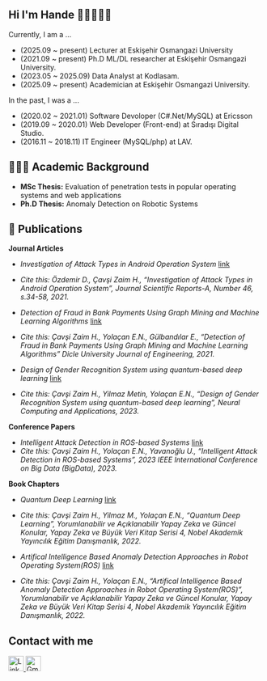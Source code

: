 ## Hi I'm Hande 👋🏻👩🏻‍💻

Currently, I am a ...
- (2025.09 ~ present) Lecturer at Eskişehir Osmangazi University
- (2021.09 ~ present) Ph.D ML/DL researcher at Eskişehir Osmangazi University.
- (2023.05 ~ 2025.09) Data Analyst at Kodlasam.
- (2025.09 ~ present) Academician at Eskişehir Osmangazi University.

In the past, I was a ...

- (2020.02 ~ 2021.01) Software Devoloper (C#.Net/MySQL) at Ericsson
- (2019.09 ~ 2020.01) Web Developer (Front-end) at Sıradışı Digital Studio. 
- (2016.11 ~ 2018.11) IT Engineer (MySQL/php) at LAV.

## 🧑🏻‍🎓 Academic Background
- **MSc Thesis:** Evaluation of penetration tests in popular operating systems and web applications  
- **Ph.D Thesis:** Anomaly Detection on Robotic Systems

## 📄 Publications

**Journal Articles**

- *Investigation of Attack Types in Android Operation System* [link](https://dergipark.org.tr/en/pub/jsr-a/issue/63349/857264)  
- _Cite this: Özdemir D., Çavşi Zaim H., “Investigation of Attack Types in Android Operation System”, Journal Scientific Reports-A, Number 46, s.34-58, 2021._

- *Detection of Fraud in Bank Payments Using Graph Mining and Machine Learning Algorithms* [link](https://dergipark.org.tr/en/pub/dumf/issue/65099/1002110) 
- _Cite this: Çavşi Zaim H., Yolaçan E.N., Gülbandılar E., “Detection of Fraud in Bank Payments Using Graph Mining and Machine Learning Algorithms” Dicle University Journal of Engineering, 2021._

- *Design of Gender Recognition System using quantum-based deep learning* [link](https://link.springer.com/article/10.1007/s00521-023-09213-5)
- _Cite this: Çavşi Zaim H., Yilmaz Metin, Yolaçan E.N., “Design of Gender Recognition System using quantum-based deep learning”, Neural Computing and Applications, 2023._

**Conference Papers**

- *Intelligent Attack Detection in ROS-based Systems*  [link](https://ieeexplore.ieee.org/abstract/document/10386583)
- _Cite this: Çavşi Zaim H., Yolaçan E.N., Yavanoğlu U., “Intelligent Attack Detection in ROS-based Systems”, 2023 IEEE International Conference on Big Data (BigData), 2023._


**Book Chapters**

- *Quantum Deep Learning* [link](https://drive.google.com/file/d/1M9Me9yu4bleYUVq0hr1iK7tU2Ghsd69O/view)
- _Cite this: Çavşi Zaim H., Yilmaz M., Yolaçan E.N., “Quantum Deep Learning”, Yorumlanabilir ve Açıklanabilir Yapay Zeka ve Güncel Konular, Yapay Zeka ve Büyük Veri Kitap Serisi 4, Nobel Akademik Yayıncılık Eğitim Danışmanlık, 2022._

- *Artifical Intelligence Based Anomaly Detection Approaches in Robot Operating System(ROS)* [link](https://drive.google.com/file/d/1M9Me9yu4bleYUVq0hr1iK7tU2Ghsd69O/view)
- _Cite this: Çavşi Zaim H., Yolaçan E.N., “Artifical Intelligence Based Anomaly Detection Approaches in Robot Operating System(ROS)”, Yorumlanabilir ve Açıklanabilir Yapay Zeka ve Güncel Konular, Yapay Zeka ve Büyük Veri Kitap Serisi 4, Nobel Akademik Yayıncılık Eğitim Danışmanlık, 2022._




## Contact with me

<a href="https://www.linkedin.com/in/hande-%C3%A7av%C5%9Fi-zaim-b50829111/" target="_blank">
    <img src="https://upload.wikimedia.org/wikipedia/commons/e/e9/Linkedin_icon.svg" alt="LinkedIn" width="30" height="30">
</a>
<a href="mailto:handecavsi43@gmail.com" target="_blank">
    <img src="https://upload.wikimedia.org/wikipedia/commons/4/4e/Gmail_Icon.png" alt="Gmail" width="30" height="30">
</a>






